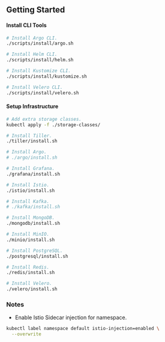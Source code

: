 ## Getting Started

#### Install CLI Tools

```bash
# Install Argo CLI.
./scripts/install/argo.sh

# Install Helm CLI.
./scripts/install/helm.sh

# Install Kustomize CLI.
./scripts/install/kustomize.sh

# Install Velero CLI.
./scripts/install/velero.sh
```

#### Setup Infrastructure

```bash
# Add extra storage classes.
kubectl apply -f ./storage-classes/

# Install Tiller.
./tiller/install.sh

# Install Argo.
# ./argo/install.sh

# Install Grafana.
./grafana/install.sh

# Install Istio.
./istio/install.sh

# Install Kafka.
# ./kafka/install.sh

# Install MongoDB.
./mongodb/install.sh

# Install MinIO.
./minio/install.sh

# Install PostgreSQL.
./postgresql/install.sh

# Install Redis.
./redis/install.sh

# Install Velero.
./velero/install.sh
```

### Notes

- Enable Istio Sidecar injection for namespace.

```bash
kubectl label namespace default istio-injection=enabled \
  --overwrite
```
